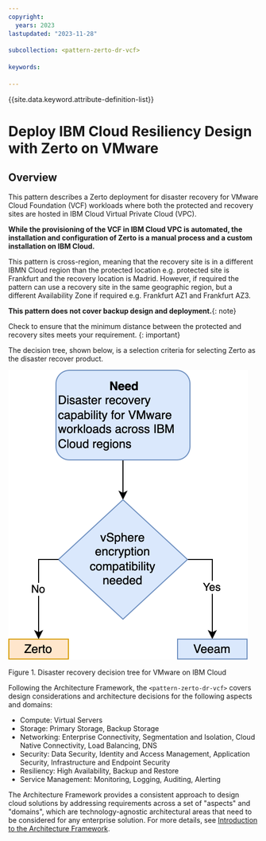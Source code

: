 ```yaml
---
copyright:
  years: 2023
lastupdated: "2023-11-28"

subcollection: <pattern-zerto-dr-vcf>

keywords:

---
```


{{site.data.keyword.attribute-definition-list}}

# Deploy IBM Cloud Resiliency Design with Zerto on VMware

## Overview

This pattern describes a Zerto deployment for disaster recovery for VMware Cloud Foundation (VCF) workloads where both the protected and recovery sites are hosted in IBM Cloud Virtual Private Cloud (VPC).

**While the provisioning of the VCF in IBM Cloud VPC is automated, the installation and configuration of Zerto is a manual process and a custom installation on IBM Cloud.**

This pattern is cross-region, meaning that the recovery site is in a different IBMN Cloud region than the protected location e.g. protected site is Frankfurt and the recovery location is Madrid. However, if required the pattern can use a recovery site in the same geographic region, but a different Availability Zone if required e.g. Frankfurt AZ1 and Frankfurt AZ3.

**This pattern does not cover backup design and deployment.**{: note}

Check to ensure that the minimum distance between the protected and recovery sites meets your requirement. {: important}

The decision tree, shown below, is a selection criteria for selecting Zerto as the disaster recover product.

![Disaster_recovery_for_VMware workloads_on_ibm_cloud_decision_tree](image/Zerto-tree.svg)

Figure 1. Disaster recovery decision tree for VMware on IBM Cloud

Following the Architecture Framework, the `<pattern-zerto-dr-vcf>` covers design considerations and architecture decisions for the following aspects and domains:

-   Compute: Virtual Servers
-   Storage: Primary Storage, Backup Storage
-   Networking: Enterprise Connectivity, Segmentation and Isolation, Cloud Native Connectivity, Load Balancing, DNS
-   Security: Data Security, Identity and Access Management, Application Security, Infrastructure and Endpoint Security
-   Resiliency: High Availability, Backup and Restore
-   Service Management: Monitoring, Logging, Auditing, Alerting

The Architecture Framework provides a consistent approach to design cloud solutions by addressing requirements across a set of "aspects" and "domains", which are technology-agnostic architectural areas that need to be considered for any enterprise solution. For more details, see [Introduction to the Architecture Framework](file:////docs/architecture-framework).
